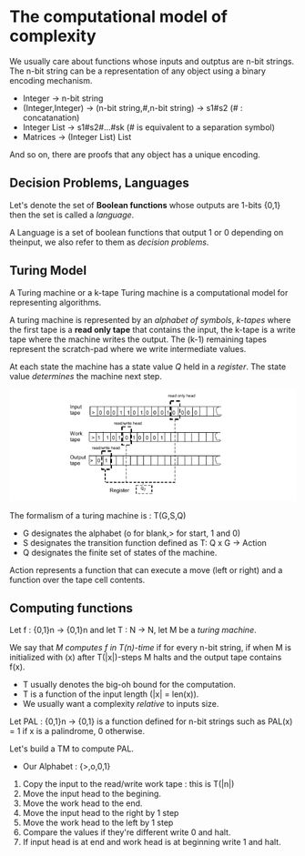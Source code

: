 # The computational model of complexity

We usually care about functions whose inputs and outptus are n-bit strings.
The n-bit string can be a representation of any object using a binary
encoding mechanism.

- Integer -> n-bit string
- (Integer,Integer) -> (n-bit string,#,n-bit string) -> s1#s2 (# : concatanation)
- Integer List -> s1#s2#...#sk (# is equivalent to a separation symbol)
- Matrices -> (Integer List) List 

And so on, there are proofs that any object has a unique encoding.

## Decision Problems, Languages 

Let's denote the set of **Boolean functions** whose outputs are 1-bits {0,1}
then the set is called a *language*.

A Language is a set of boolean functions that output 1 or 0 depending on theinput, we also refer to them as *decision problems*.

## Turing Model

A Turing machine or a k-tape Turing machine is a computational model for 
representing algorithms.

A turing machine is represented by an *alphabet of symbols*, *k-tapes* where the first tape is a **read only tape** that contains the input,
the k-tape is a write tape where the machine writes the output.
The (k-1) remaining tapes represent the scratch-pad where we write 
intermediate values.

At each state the machine has a state value *Q* held in a *register*.
The state value *determines* the machine next step.

![turing-machine](turing-machine.png)

The formalism of a turing machine is : T(G,S,Q)

- G designates the alphabet (o for blank,> for start, 1 and 0)
- S designates the transition function defined as T: Q x G -> Action
- Q designates the finite set of states of the machine.

Action represents a function that can execute a move (left or right) and
a function over the tape cell contents.

## Computing functions

Let f : {0,1}n -> {0,1}n and let T : N -> N, let M be a *turing machine*.

We say that *M computes f in T(n)-time* if for every n-bit string,
if when M is initialized with (x) after T(|x|)-steps M halts and 
the output tape contains f(x).

- T usually denotes the big-oh bound for the computation.
- T is a function of the input length (|x| = len(x)).
- We usually want a complexity *relative* to inputs size.

Let PAL : {0,1}n -> {0,1} is a function defined for n-bit strings
such as PAL(x) = 1 if x is a palindrome, 0 otherwise.

Let's build a TM to compute PAL.

- Our Alphabet : {>,o,0,1} 

1. Copy the input to the read/write work tape : this is T(|n|)
2. Move the input head to the begining.
3. Move the work head to the end.
4. Move the input head to the right by 1 step
5. Move the work head to the left by 1 step
6. Compare the values if they're different write 0 and halt.
7. If input head is at end and work head is at beginning write 1 and halt.


